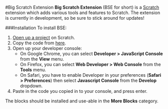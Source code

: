 #Big Scratch Extension
<b>Big Scratch Extension</b> (BSE for short) is a [Scratch](scratch.mit.edu) extension which adds various tools and features to Scratch. The extension is currently in development, so be sure to stick around for updates!

###Installation
To install BSE:

1. [Open up a project](scratch.mit.edu/projects/editor) on Scratch.
2. Copy the code from [here](https://raw.githubusercontent.com/liam4/big-scratch-extension/master/BigScratchExtension.js).
3. Open up your developer console:
    * On Google Chrome, you can select **Developer > JavaScript Console** from the **View** menu.
    * On Firefox, you can select **Web Developer > Web Console** from the **Tools** menu.
    * On Safari, you have to enable Developer in your preferences (**Safari > Preferences**) then select **Javascript Console** from the **Develop** dropdown.
4. Paste in the code you copied in to your console, and press enter.

The blocks should be installed and use-able in the **More Blocks** category.